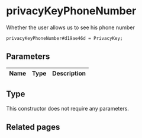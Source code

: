 # privacyKeyPhoneNumber
Whether the user allows us to see his phone number

```
privacyKeyPhoneNumber#d19ae46d = PrivacyKey;
```

## Parameters
| Name | Type | Description |
| ---- | :----: | ----------- |


## Type
This constructor does not require any parameters.

## Related pages
